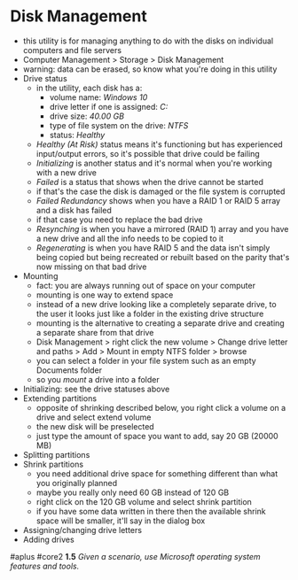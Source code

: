 # Disk Management 

- this utility is for managing anything to do with the disks on individual computers and file servers
- Computer Management > Storage > Disk Management
- warning: data can be erased, so know what you're doing in this utility
- Drive status 
	- in the utility, each disk has a: 
		- volume name: *Windows 10*
		- drive letter if one is assigned: *C:*
		- drive size: *40.00 GB*
		- type of file system on the drive: *NTFS*
		- status: *Healthy*
	- *Healthy (At Risk)* status means it's functioning but has experienced input/output errors, so it's possible that drive could be failing
	- *Initializing* is another status and it's normal when you're working with a new drive
	- *Failed* is a status that shows when the drive cannot be started
	- if that's the case the disk is damaged or the file system is corrupted
	- *Failed Redundancy* shows when you have a RAID 1 or RAID 5 array and a disk has failed
	- if that case you need to replace the bad drive
	- *Resynching* is when you have a mirrored (RAID 1) array and you have a new drive and all the info needs to be copied to it
	- *Regenerating* is when you have RAID 5 and the data isn't simply being copied but being recreated or rebuilt based on the parity that's now missing on that bad drive
- Mounting 
	- fact: you are always running out of space on your computer
	- mounting is one way to extend space
	- instead of a new drive looking like a completely separate drive, to the user it looks just like a folder in the existing drive structure
	- mounting is the alternative to creating a separate drive and creating a separate share from that drive
	- Disk Management > right click the new volume > Change drive letter and paths > Add > Mount in empty NTFS folder > browse 
	- you can select a folder in your file system such as an empty Documents folder 
	- so you *mount* a drive into a folder
- Initializing: see the drive statuses above
- Extending partitions 
	- opposite of shrinking described below, you right click a volume on a drive and select extend volume
	- the new disk will be preselected
	- just type the amount of space you want to add, say 20 GB (20000 MB)
- Splitting partitions 
- Shrink partitions 
	- you need additional drive space for something different than what you originally planned
	- maybe you really only need 60 GB instead of 120 GB
	- right click on the 120 GB volume and select shrink partition
	- if you have some data written in there then the available shrink space will be smaller, it'll say in the dialog box
- Assigning/changing drive letters 
- Adding drives 

#aplus #core2 **1.5** *Given a scenario, use Microsoft operating system features and tools.* 
